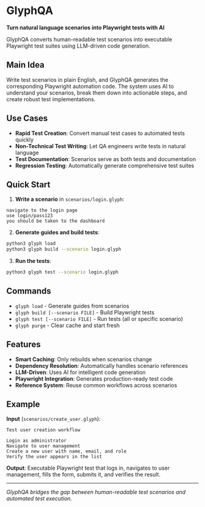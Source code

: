 # GlyphQA

**Turn natural language scenarios into Playwright tests with AI**

GlyphQA converts human-readable test scenarios into executable Playwright test suites using LLM-driven code generation.

## Main Idea

Write test scenarios in plain English, and GlyphQA generates the corresponding Playwright automation code. The system uses AI to understand your scenarios, break them down into actionable steps, and create robust test implementations.

## Use Cases

- **Rapid Test Creation**: Convert manual test cases to automated tests quickly
- **Non-Technical Test Writing**: Let QA engineers write tests in natural language
- **Test Documentation**: Scenarios serve as both tests and documentation
- **Regression Testing**: Automatically generate comprehensive test suites

## Quick Start

1. **Write a scenario** in `scenarios/login.glyph`:
```
navigate to the login page
use login/pass123
you should be taken to the dashboard
```

2. **Generate guides and build tests**:
```bash
python3 glyph load
python3 glyph build --scenario login.glyph
```

3. **Run the tests**:
```bash
python3 glyph test --scenario login.glyph
```

## Commands

- `glyph load` - Generate guides from scenarios
- `glyph build [--scenario FILE]` - Build Playwright tests
- `glyph test [--scenario FILE]` - Run tests (all or specific scenario)
- `glyph purge` - Clear cache and start fresh

## Features

- **Smart Caching**: Only rebuilds when scenarios change
- **Dependency Resolution**: Automatically handles scenario references
- **LLM-Driven**: Uses AI for intelligent code generation
- **Playwright Integration**: Generates production-ready test code
- **Reference System**: Reuse common workflows across scenarios

## Example

**Input** (`scenarios/create_user.glyph`):
```
Test user creation workflow

Login as administrator
Navigate to user management
Create a new user with name, email, and role
Verify the user appears in the list
```

**Output**: Executable Playwright test that logs in, navigates to user management, fills the form, submits it, and verifies the result.

---

*GlyphQA bridges the gap between human-readable test scenarios and automated test execution.*
